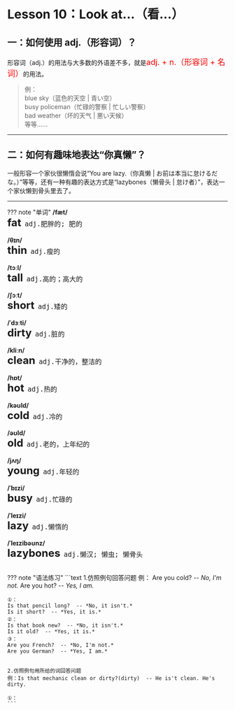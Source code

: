 # Lesson 10：Look at...（看...）


## 一：如何使用 adj.（形容词）？

形容词（adj.）的用法与大多数的外语差不多，就是<font color=red size=4>adj. + n.（形容词 + 名词）</font>的用法。

> 例：<br>
> blue sky（蓝色的天空 | 青い空）<br>
> busy policeman（忙碌的警察 | 忙しい警察）<br>
> bad weather（坏的天气 | 悪い天候）<br>
> 等等......


---
## 二：如何有趣味地表达“你真懒”？

一般形容一个家伙很懒惰会说“You are lazy.（你真懒 | お前は本当に怠けるだな。）”等等，还有一种有趣的表达方式是“lazybones（懒骨头 | 怠け者）”，表达一个家伙懒到骨头里去了。


---
??? note "单词"
    **/fæt/**<br>
    <font size=5>**fat**</font>&nbsp;&nbsp;<font size=4>`adj.肥胖的; 肥的`</font><br>
    <br>
    **/θɪn/**<br>
    <font size=5>**thin**</font>&nbsp;&nbsp;<font size=4>`adj.瘦的`</font><br>
    <br>
    **/tɔːl/**<br>
    <font size=5>**tall**</font>&nbsp;&nbsp;<font size=4>`adj.高的；高大的`</font><br>
    <br>
    **/ʃɔːt/**<br>
    <font size=5>**short**</font>&nbsp;&nbsp;<font size=4>`adj.矮的`</font><br>
    <br>
    **/ˈdɜːti/**<br>
    <font size=5>**dirty**</font>&nbsp;&nbsp;<font size=4>`adj.脏的`</font><br>
    <br>
    **/kliːn/**<br>
    <font size=5>**clean**</font>&nbsp;&nbsp;<font size=4>`adj.干净的，整洁的`</font><br>
    <br>
    **/hɒt/**<br>
    <font size=5>**hot**</font>&nbsp;&nbsp;<font size=4>`adj.热的`</font><br>
    <br>
    **/kəʊld/**<br>
    <font size=5>**cold**</font>&nbsp;&nbsp;<font size=4>`adj.冷的`</font><br>
    <br>
    **/əʊld/**<br>
    <font size=5>**old**</font>&nbsp;&nbsp;<font size=4>`adj.老的，上年纪的`</font><br>
    <br>
    **/jʌŋ/**<br>
    <font size=5>**young**</font>&nbsp;&nbsp;<font size=4>`adj.年轻的`</font><br>
    <br>
    **/ˈbɪzi/**<br>
    <font size=5>**busy**</font>&nbsp;&nbsp;<font size=4>`adj.忙碌的`</font><br>
    <br>
    **/ˈleɪzi/**<br>
    <font size=5>**lazy**</font>&nbsp;&nbsp;<font size=4>`adj.懒惰的`</font><br>
    <br>
    **/ˈleɪzibəʊnz/**<br>
    <font size=5>**lazybones**</font>&nbsp;&nbsp;<font size=4>`adj.懒汉; 懒虫; 懒骨头`</font><br>
    <br>


??? note "语法练习"
    ```text
    1.仿照例句回答问题
    例：
    Are you cold?  -- *No, I'm not.*
    Are you hot?  -- *Yes, I am.*

    ①：
    Is that pencil long?  -- *No, it isn't.*
    Is it short?  -- *Yes, it is.*
    ②：
    Is that book new?  -- *No, it isn't.*
    Is it old?  -- *Yes, it is.*
    ③：
    Are you French?  -- *No, I'm not.*
    Are you German?  -- *Yes, I am.*


    2.仿照例句用所给的词回答问题
    例：Is that mechanic clean or dirty?(dirty)  -- He is't clean. He's dirty.

    ①：
    ```

